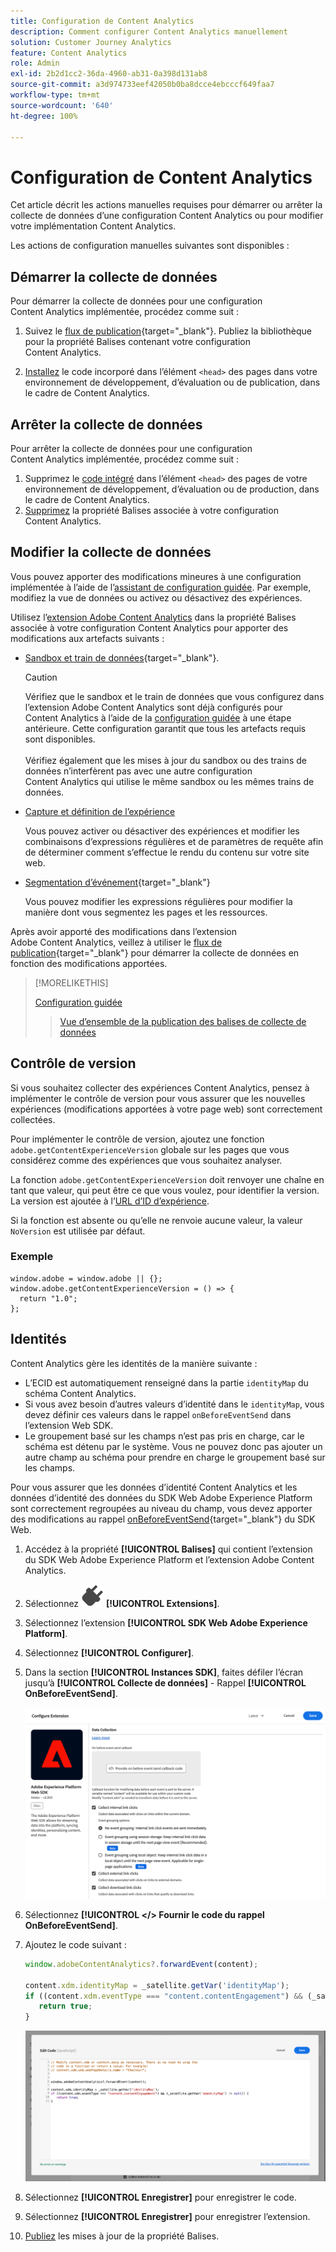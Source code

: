 ```yaml
---
title: Configuration de Content Analytics
description: Comment configurer Content Analytics manuellement
solution: Customer Journey Analytics
feature: Content Analytics
role: Admin
exl-id: 2b2d1cc2-36da-4960-ab31-0a398d131ab8
source-git-commit: a3d974733eef42050b0ba8dcce4ebcccf649faa7
workflow-type: tm+mt
source-wordcount: '640'
ht-degree: 100%

---
```


# Configuration de Content Analytics

Cet article décrit les actions manuelles requises pour démarrer ou arrêter la collecte de données d’une configuration Content Analytics ou pour modifier votre implémentation Content Analytics.

Les actions de configuration manuelles suivantes sont disponibles :

## Démarrer la collecte de données

Pour démarrer la collecte de données pour une configuration Content Analytics implémentée, procédez comme suit :

1. Suivez le [flux de publication](https://experienceleague.adobe.com/fr/docs/experience-platform/tags/publish/overview){target="_blank"}. Publiez la bibliothèque pour la propriété Balises contenant votre configuration Content Analytics.

1. [Installez](https://experienceleague.adobe.com/fr/docs/experience-platform/tags/publish/environments/environments#installation) le code incorporé dans l’élément `<head>` des pages dans votre environnement de développement, d’évaluation ou de publication, dans le cadre de Content Analytics.


## Arrêter la collecte de données

Pour arrêter la collecte de données pour une configuration Content Analytics implémentée, procédez comme suit :

1. Supprimez le [code intégré](https://experienceleague.adobe.com/fr/docs/experience-platform/tags/publish/environments/environments) dans l’élément `<head>` des pages de votre environnement de développement, d’évaluation ou de production, dans le cadre de Content Analytics.
1. [Supprimez](https://experienceleague.adobe.com/fr/docs/experience-platform/tags/publish/overview) la propriété Balises associée à votre configuration Content Analytics.



## Modifier la collecte de données

Vous pouvez apporter des modifications mineures à une configuration implémentée à l’aide de l’[assistant de configuration guidée](guided.md). Par exemple, modifiez la vue de données ou activez ou désactivez des expériences.

Utilisez l’[extension Adobe Content Analytics](https://experienceleague.adobe.com/fr/docs/experience-platform/tags/extensions/client/content-analytics/overview) dans la propriété Balises associée à votre configuration Content Analytics pour apporter des modifications aux artefacts suivants :

* [Sandbox et train de données](https://experienceleague.adobe.com/fr/docs/experience-platform/tags/extensions/client/content-analytics/overview#configure-datastreams){target="_blank"}.

  >[!CAUTION]
  >
  >Vérifiez que le sandbox et le train de données que vous configurez dans l’extension Adobe Content Analytics sont déjà configurés pour Content Analytics à l’aide de la [configuration guidée](guided.md) à une étape antérieure. Cette configuration garantit que tous les artefacts requis sont disponibles.<br/><br/>Vérifiez également que les mises à jour du sandbox ou des trains de données n’interfèrent pas avec une autre configuration Content Analytics qui utilise le même sandbox ou les mêmes trains de données.
  >

* [Capture et définition de l’expérience](https://experienceleague.adobe.com/fr/docs/experience-platform/tags/extensions/client/content-analytics/overview?lang=en#configure-experience-capture-and-definition)

  Vous pouvez activer ou désactiver des expériences et modifier les combinaisons d’expressions régulières et de paramètres de requête afin de déterminer comment s’effectue le rendu du contenu sur votre site web.

* [Segmentation d’événement](https://experienceleague.adobe.com/fr/docs/experience-platform/tags/extensions/client/content-analytics/overview#configure-event-segmenting){target="_blank"}

  Vous pouvez modifier les expressions régulières pour modifier la manière dont vous segmentez les pages et les ressources.


Après avoir apporté des modifications dans l’extension Adobe Content Analytics, veillez à utiliser le [flux de publication](https://experienceleague.adobe.com/fr/docs/experience-platform/tags/publish/overview){target="_blank"} pour démarrer la collecte de données en fonction des modifications apportées.



>[!MORELIKETHIS]
>
>[Configuration guidée](guided.md)
>>[Vue d’ensemble de la publication des balises de collecte de données](https://experienceleague.adobe.com/fr/docs/experience-platform/tags/publish/overview)
>


## Contrôle de version

Si vous souhaitez collecter des expériences Content Analytics, pensez à implémenter le contrôle de version pour vous assurer que les nouvelles expériences (modifications apportées à votre page web) sont correctement collectées.

Pour implémenter le contrôle de version, ajoutez une fonction `adobe.getContentExperienceVersion` globale sur les pages que vous considérez comme des expériences que vous souhaitez analyser.

La fonction `adobe.getContentExperienceVersion` doit renvoyer une chaîne en tant que valeur, qui peut être ce que vous voulez, pour identifier la version. La version est ajoutée à l’[URL d’ID d’expérience](/help/content-analytics/report/components.md#experience-metadata).

Si la fonction est absente ou qu’elle ne renvoie aucune valeur, la valeur `NoVersion` est utilisée par défaut.

### Exemple

```
window.adobe = window.adobe || {};
window.adobe.getContentExperienceVersion = () => {
  return "1.0";
};
```

## Identités

Content Analytics gère les identités de la manière suivante :

* L’ECID est automatiquement renseigné dans la partie `identityMap` du schéma Content Analytics.
* Si vous avez besoin d’autres valeurs d’identité dans le `identityMap`, vous devez définir ces valeurs dans le rappel `onBeforeEventSend` dans l’extension Web SDK.
* Le groupement basé sur les champs n’est pas pris en charge, car le schéma est détenu par le système. Vous ne pouvez donc pas ajouter un autre champ au schéma pour prendre en charge le groupement basé sur les champs.


Pour vous assurer que les données d’identité Content Analytics et les données d’identité des données du SDK Web Adobe Experience Platform sont correctement regroupées au niveau du champ, vous devez apporter des modifications au rappel [onBeforeEventSend](https://experienceleague.adobe.com/fr/docs/experience-platform/web-sdk/commands/configure/onbeforeeventsend){target="_blank"} du SDK Web.

1. Accédez à la propriété **[!UICONTROL Balises]** qui contient l’extension du SDK Web Adobe Experience Platform et l’extension Adobe Content Analytics.
1. Sélectionnez ![Plug](/help/assets/icons/Plug.svg) **[!UICONTROL Extensions]**.
1. Sélectionnez l’extension **[!UICONTROL SDK Web Adobe Experience Platform]**.
1. Sélectionnez **[!UICONTROL Configurer]**.
1. Dans la section **[!UICONTROL Instances SDK]**, faites défiler l’écran jusqu’à **[!UICONTROL Collecte de données]** - Rappel **[!UICONTROL OnBeforeEventSend]**.

   ![Rappel OnBeforeEventSend](/help/content-analytics/assets/onbeforeeventsendcallback.png)

1. Sélectionnez **[!UICONTROL &lt;/> Fournir le code du rappel OnBeforeEventSend]**.
1. Ajoutez le code suivant :

   ```javascript
   window.adobeContentAnalytics?.forwardEvent(content);
   
   content.xdm.identityMap = _satellite.getVar('identityMap');
   if ((content.xdm.eventType === "content.contentEngagement") && (_satellite.getVar('identityMap') != null)) {
      return true;
   }
   ```

   ![Rappel OnBeforeEventSend](/help/content-analytics/assets/onbeforeeventsendcallbackcode.png)

1. Sélectionnez **[!UICONTROL Enregistrer]** pour enregistrer le code.
1. Sélectionnez **[!UICONTROL Enregistrer]** pour enregistrer l’extension.
1. [Publiez](https://experienceleague.adobe.com/fr/docs/experience-platform/tags/publish/overview) les mises à jour de la propriété Balises.





